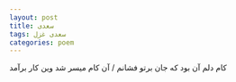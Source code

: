 ```yaml
---
layout: post
title: سعدی
tags: سعدی غزل
categories: poem
---
```


کام دلم آن بود که جان برتو فشانم / آن کام میسر شد وین کار برآمد
